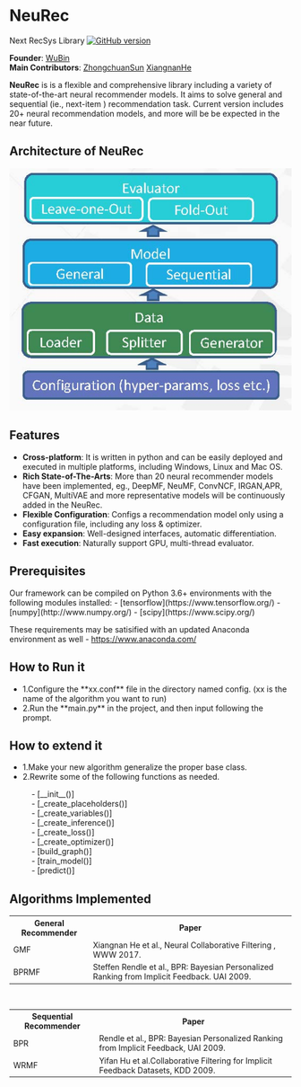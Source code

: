 # NeuRec
Next RecSys Library
[![GitHub version](https://badge.fury.io/gh/wubinzzu%2FNeuRec.svg)](https://badge.fury.io/gh/wubinzzu%2FNeuRec)

**Founder**: [WuBin]( https://github.com/wubinzzu)<br>
**Main Contributors**: [ZhongchuanSun](https://github.com/ZhongchuanSun) [XiangnanHe](https://github.com/hexiangnan) 

**NeuRec** is is a flexible and comprehensive library including a variety of state-of-the-art neural recommender models. It aims to solve general and sequential (ie., next-item ) recommendation task. Current version includes 20+ neural recommendation models, and more will be be expected in the near future.

<h2>Architecture of NeuRec</h2>

![Architecture](architecture.jpg?raw=true "Title") 

<h2>Features</h2>
<ul>
<li><b>Cross-platform</b>: It is written in python and can be easily deployed and executed in multiple platforms, including Windows, Linux and Mac OS.</li>
  
<li><b>Rich State-of-The-Arts</b>: More than 20 neural recommender models have been implemented, eg., DeepMF, NeuMF, ConvNCF, IRGAN,APR, CFGAN, MultiVAE and more representative models will be continuously added in the NeuRec.
  
<li><b>Flexible Configuration</b>: Configs a recommendation model only using a configuration file, including any loss & optimizer.</li>

<li><b>Easy expansion</b>: Well-designed interfaces, automatic differentiation.</li>
<li><b>Fast execution</b>: Naturally support GPU, multi-thread evaluator. </li>
</ul>

<h2>Prerequisites</h2>
Our framework can be compiled on Python 3.6+ environments with the following modules installed:
- [tensorflow](https://www.tensorflow.org/)
- [numpy](http://www.numpy.org/)
- [scipy](https://www.scipy.org/)

These requirements may be satisified with an updated Anaconda environment as well - https://www.anaconda.com/

<h2>How to Run it</h2>
<ul>
<li>1.Configure the **xx.conf** file in the directory named config. (xx is the name of the algorithm you want to run)</li>
<li>2.Run the **main.py** in the project, and then input following the prompt.</li>
</ul>

<h2>How to extend it</h2>
<ul>
<li>1.Make your new algorithm generalize the proper base class.</li>
<li>2.Rewrite some of the following functions as needed.</li>
</ul>
 &nbsp;&nbsp;&nbsp;&nbsp;&nbsp;&nbsp;&nbsp;&nbsp;&nbsp;&nbsp;- [__init__()]<br>
 &nbsp;&nbsp;&nbsp;&nbsp;&nbsp;&nbsp;&nbsp;&nbsp;&nbsp;&nbsp;- [_create_placeholders()]<br>
 &nbsp;&nbsp;&nbsp;&nbsp;&nbsp;&nbsp;&nbsp;&nbsp;&nbsp;&nbsp;- [_create_variables()]<br>
 &nbsp;&nbsp;&nbsp;&nbsp;&nbsp;&nbsp;&nbsp;&nbsp;&nbsp;&nbsp;- [_create_inference()]<br>
 &nbsp;&nbsp;&nbsp;&nbsp;&nbsp;&nbsp;&nbsp;&nbsp;&nbsp;&nbsp;- [_create_loss()]<br>
 &nbsp;&nbsp;&nbsp;&nbsp;&nbsp;&nbsp;&nbsp;&nbsp;&nbsp;&nbsp;- [_create_optimizer()]<br>
 &nbsp;&nbsp;&nbsp;&nbsp;&nbsp;&nbsp;&nbsp;&nbsp;&nbsp;&nbsp;- [build_graph()]<br>
 &nbsp;&nbsp;&nbsp;&nbsp;&nbsp;&nbsp;&nbsp;&nbsp;&nbsp;&nbsp;- [train_model()]<br>
  &nbsp;&nbsp;&nbsp;&nbsp;&nbsp;&nbsp;&nbsp;&nbsp;&nbsp;&nbsp;- [predict()]<br>

<h2>Algorithms Implemented</h2>
<div>

 <table class="table table-hover table-bordered">
  <tr>
		<th>General Recommender</th>
		<th>Paper</th>
  </tr>
  <tr>
	<td scope="row">GMF</td>
    <td>Xiangnan He et al., Neural Collaborative Filtering , WWW 2017.<br>
    </td>
  </tr>
  <tr>
    <td scope="row">BPRMF</td>
    <td>	Steffen Rendle et al., BPR: Bayesian Personalized Ranking from Implicit Feedback. UAI 2009.
     </td>
  </tr> 
  </table>

  </br>
  <table class="table table-hover table-bordered">
  <tr>
		<th>Sequential Recommender</th>
		<th>Paper</th>
   </tr>
  <tr>
	<td scope="row">BPR</td>
    <td>Rendle et al., BPR: Bayesian Personalized Ranking from Implicit Feedback, UAI 2009.<br>
    </td>
  </tr>
    <tr>
    <td scope="row">WRMF</td>
    <td>Yifan Hu et al.Collaborative Filtering for Implicit Feedback Datasets, KDD 2009.
     </td>
  </tr>
  </table>
</div>


